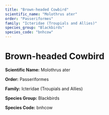 ```yaml
---
title: "Brown-headed Cowbird"
scientific_name: "Molothrus ater"
order: "Passeriformes"
family: "Icteridae (Troupials and Allies)"
species_group: "Blackbirds"
species_code: "bnhcow"
---
```


# Brown-headed Cowbird

**Scientific Name:** Molothrus ater

**Order:** Passeriformes

**Family:** Icteridae (Troupials and Allies)

**Species Group:** Blackbirds

**Species Code:** bnhcow
